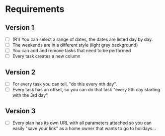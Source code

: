 # Requirements

## Version 1
  - [ ] (R1) You can select a range of dates, the dates are listed day by day. 
  - [ ] The weekends are in a different style (light grey background)
  - [ ] You can add and remove tasks that need to be performed
  - [ ] Every task creates a new column

## Version 2
  - [ ] For every task you can tell, "do this every nth day".
  - [ ] Every task has an offset, so you can do that task "every 5th day starting with the 3rd day"

## Version 3 
  - [ ] Every plan has its own URL with all parameters attached so you can easily "save your link" as a home owner that wants to go to holidays...




